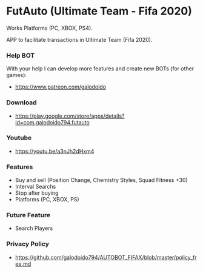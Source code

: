 # FutAuto (Ultimate Team - Fifa 2020)
Works Platforms (PC, XBOX, PS4).

APP to facilitate transactions in Ultimate Team (Fifa 2020).


### Help BOT
With your help I can develop more features and create new BOTs (for other games): 
* https://www.patreon.com/galodoido


### Download 
* https://play.google.com/store/apps/details?id=com.galodoido794.futauto

### Youtube
* https://youtu.be/a3nJh2dHxm4


### Features
* Buy and sell (Position Change, Chemistry Styles, Squad Fitness +30)   
* Interval Searchs
* Stop after buying
* Platforms (PC, XBOX, PS)

### Future Feature
* Search Players

### Privacy Policy
* https://github.com/galodoido794/AUTOBOT_FIFAX/blob/master/policy_free.md

